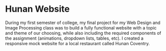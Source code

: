 # Hunan Website

During my first semester of college, my final project for my Web Design and Image Processing class was to build a fully functional website with a topic and theme of our choosing, while also including the required components of the assignment (animations, dropdown lists, tables, etc). I created a responsive mock website for a local restaurant called Hunan Coventry.
